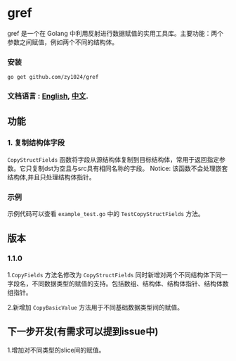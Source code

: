 # gref
gref 是一个在 Golang 中利用反射进行数据赋值的实用工具库。主要功能：两个参数之间赋值，例如两个不同的结构体。


### 安装
```
go get github.com/zy1024/gref
```

### 文档语言 : **[English](README.md), [中文](README_CN.md).**

## 功能

### 1. 复制结构体字段
`CopyStructFields` 函数将字段从源结构体复制到目标结构体，常用于返回指定参数。它只复制dst为空且与src具有相同名称的字段。
Notice: 该函数不会处理嵌套结构体,并且只处理结构体指针。

### 示例
示例代码可以查看 `example_test.go` 中的 `TestCopyStructFields` 方法。

## 版本
### 1.1.0 
1.`CopyFields` 方法名修改为 `CopyStructFields` 同时新增对两个不同结构体下同一字段名，不同数据类型的赋值的支持。包括数组、结构体、结构体指针、结构体数组指针。

2.新增加 `CopyBasicValue` 方法用于不同基础数据类型间的赋值。

## 下一步开发(有需求可以提到issue中)
1.增加对不同类型的slice间的赋值。
